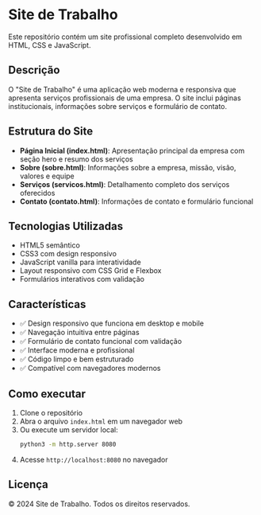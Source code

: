 # Site de Trabalho

Este repositório contém um site profissional completo desenvolvido em HTML, CSS e JavaScript.

## Descrição

O "Site de Trabalho" é uma aplicação web moderna e responsiva que apresenta serviços profissionais de uma empresa. O site inclui páginas institucionais, informações sobre serviços e formulário de contato.

## Estrutura do Site

- **Página Inicial (index.html)**: Apresentação principal da empresa com seção hero e resumo dos serviços
- **Sobre (sobre.html)**: Informações sobre a empresa, missão, visão, valores e equipe
- **Serviços (servicos.html)**: Detalhamento completo dos serviços oferecidos
- **Contato (contato.html)**: Informações de contato e formulário funcional

## Tecnologias Utilizadas

- HTML5 semântico
- CSS3 com design responsivo
- JavaScript vanilla para interatividade
- Layout responsivo com CSS Grid e Flexbox
- Formulários interativos com validação

## Características

- ✅ Design responsivo que funciona em desktop e mobile
- ✅ Navegação intuitiva entre páginas
- ✅ Formulário de contato funcional com validação
- ✅ Interface moderna e profissional
- ✅ Código limpo e bem estruturado
- ✅ Compatível com navegadores modernos

## Como executar

1. Clone o repositório
2. Abra o arquivo `index.html` em um navegador web
3. Ou execute um servidor local:
   ```bash
   python3 -m http.server 8080
   ```
4. Acesse `http://localhost:8080` no navegador

## Licença

© 2024 Site de Trabalho. Todos os direitos reservados.
